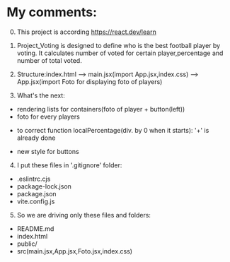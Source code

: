 # My comments:
0. This project  is according https://react.dev/learn 

1. Project_Voting is designed to define who is the best football player by voting.
   It calculates number of voted for certain player,percentage and number of total voted.

2. Structure:index.html --> main.jsx(import App.jsx,index.css) --> App.jsx(import Foto for displaying foto of players)

3. What's the next: 
- rendering lists for containers(foto of player + button(left))
- foto for every players
+ to correct function localPercentage(div. by 0 when it starts): '+' is already done
- new style for buttons 

4. I put these files in '.gitignore' folder:
-    .eslintrc.cjs
-    package-lock.json
-    package.json
-    vite.config.js


5. So we are driving only these files and folders: 
-	README.md
-	index.html
-	public/
-   src(main.jsx,App.jsx,Foto.jsx,index.css)                   



